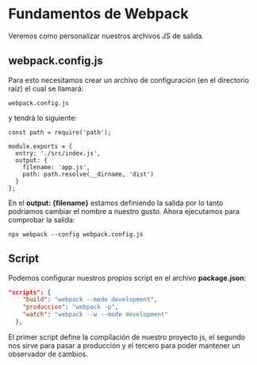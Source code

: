 # Fundamentos de Webpack
Veremos como personalizar nuestros archivos JS de salida. 

## webpack.config.js
Para esto necesitamos crear un archivo de configuración (en el directorio raíz) el cual se llamará:

```
webpack.config.js
```
y tendrá lo siguiente:

```js{6}
const path = require('path');

module.exports = {
  entry: './src/index.js',
  output: {
    filename: 'app.js',
    path: path.resolve(__dirname, 'dist')
  }
};
```

En el **output: {filename}** estamos definiendo la salida por lo tanto podríamos cambiar el nombre a nuestro gusto. Ahora ejecutamos para comprobar la salida:

```
npx webpack --config webpack.config.js
```

## Script
Podemos configurar nuestros propios script en el archivo **package.json**:

```json
"scripts": {
    "build": "webpack --mode development",
    "produccion": "webpack -p",
    "watch": "webpack --w --mode development"
  },
```

El primer script define la compilación de nuestro proyecto js, el segundo nos sirve para pasar a producción y el tercero para poder mantener un observador de cambios.

